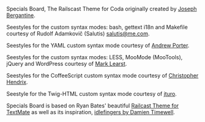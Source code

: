 Specials Board, The Railscast Theme for Coda originally created by [Joseph Bergantine](http://joebergantine.com).

Seestyles for the custom syntax modes: bash, gettext i18n and Makefile courtesy of Rudolf Adamkovič (Salutis) [salutis@me.com](mailto:salutis@me.com).

Seestyles for the YAML custom syntax mode courtesy of [Andrew Porter](http://github.com/partydrone).

Seestyles for the custom syntax modes: LESS, MooMode (MooTools), jQuery and WordPress courtesy of [Mark Learst](http://ipaintcode.com).

Seestyles for the CoffeeScript custom syntax mode courtesy of [Christopher Hendrix](http://www.material-designer.com).

Seestyle for the Twig-HTML custom syntax mode courtesy of [jturo](https://github.com/jturo).

Specials Board is based on Ryan Bates' beautiful [Railcast Theme for TextMate](http://railscasts.com/about) as well as its inspiration, [idlefingers by Damien Timewell](http://fluidsyntax.com/blog/articles/idlefingers-textmate-theme).
